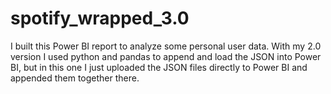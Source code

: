 # spotify_wrapped_3.0
I built this Power BI report to analyze some personal user data. With my 2.0 version I used python and pandas to append and load the JSON into Power BI, but in this one I just uploaded the JSON files directly to Power BI and appended them together there.
